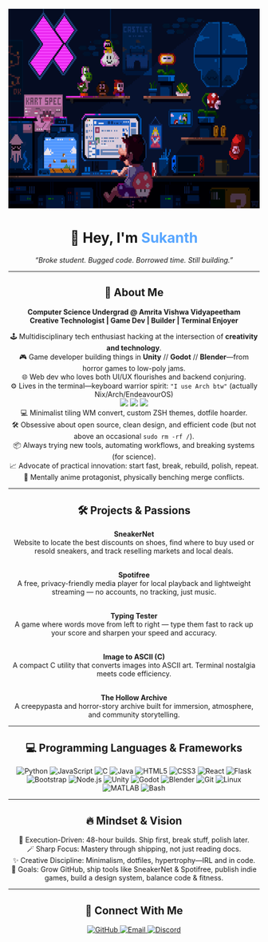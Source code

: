 <!-- Typing animation / header -->
<p align="center">
  <img src="mario.gif" alt="Mario typing animation" width="100%" height="400"/>
</p>

<h1 align="center">👋 Hey, I'm <span style="color:#58a6ff;">Sukanth</span></h1>
<p align="center"><em>“Broke student. Bugged code. Borrowed time. Still building.”</em></p>

---

<h2 align="center">🚀 About Me</h2>

<p align="center">
<b>Computer Science Undergrad @ Amrita Vishwa Vidyapeetham</b><br>
<b>Creative Technologist | Game Dev | Builder | Terminal Enjoyer</b>
</p>

<p align="center">
🕹️ Multidisciplinary tech enthusiast hacking at the intersection of <b>creativity and technology</b>.<br>
🎮 Game developer building things in <b>Unity</b> // <b>Godot</b> // <b>Blender</b>—from horror games to low-poly jams.<br>
🌐 Web dev who loves both UI/UX flourishes and backend conjuring.<br>
⚙️ Lives in the terminal—keyboard warrior spirit: <code>"I use Arch btw"</code> (actually Nix/Arch/EndeavourOS)<br>
<img src="https://cdn.jsdelivr.net/gh/devicons/devicon/icons/linux/linux-original.svg" width="20"/>
<img src="https://cdn.jsdelivr.net/gh/devicons/devicon/icons/bash/bash-original.svg" width="20"/>
<img src="https://cdn.jsdelivr.net/gh/devicons/devicon/icons/nixos/nixos-original.svg" width="20"/><br>
💻 Minimalist tiling WM convert, custom ZSH themes, dotfile hoarder.<br>
🛠️ Obsessive about open source, clean design, and efficient code (but not above an occasional <code>sudo rm -rf /</code>).<br>
📦 Always trying new tools, automating workflows, and breaking systems (for science).<br>
📈 Advocate of practical innovation: start fast, break, rebuild, polish, repeat.<br>
🧠 Mentally anime protagonist, physically benching merge conflicts.
</p>

---

<h2 align="center">🛠️ Projects & Passions</h2>

<p align="center">
<b>SneakerNet</b><br>
Website to locate the best discounts on shoes, find where to buy used or resold sneakers, and track reselling markets and local deals.<br><br></p>

<p align="center">
<b>Spotifree</b><br>
A free, privacy-friendly media player for local playback and lightweight streaming — no accounts, no tracking, just music.<br><br></p>

<p align="center">
<b>Typing Tester</b><br>
A game where words move from left to right — type them fast to rack up your score and sharpen your speed and accuracy.<br><br></p>

<p align="center">
<b>Image to ASCII (C)</b><br>
A compact C utility that converts images into ASCII art. Terminal nostalgia meets code efficiency.<br><br></p>

<p align="center">
<b>The Hollow Archive</b><br>
A creepypasta and horror-story archive built for immersion, atmosphere, and community storytelling. </p>

---

<h2 align="center">💻 Programming Languages & Frameworks</h2>

<p align="center">
  <img src="https://cdn.jsdelivr.net/gh/devicons/devicon/icons/python/python-original.svg" width="40" alt="Python"/>
  <img src="https://cdn.jsdelivr.net/gh/devicons/devicon/icons/javascript/javascript-original.svg" width="40" alt="JavaScript"/>
  <img src="https://cdn.jsdelivr.net/gh/devicons/devicon/icons/c/c-original.svg" width="40" alt="C"/>
  <img src="https://cdn.jsdelivr.net/gh/devicons/devicon/icons/java/java-original.svg" width="40" alt="Java"/>
  <img src="https://cdn.jsdelivr.net/gh/devicons/devicon/icons/html5/html5-original.svg" width="40" alt="HTML5"/>
  <img src="https://cdn.jsdelivr.net/gh/devicons/devicon/icons/css3/css3-original.svg" width="40" alt="CSS3"/>
  <img src="https://cdn.jsdelivr.net/gh/devicons/devicon/icons/react/react-original.svg" width="40" alt="React"/>
  <img src="https://cdn.jsdelivr.net/gh/devicons/devicon/icons/flask/flask-original.svg" width="40" alt="Flask"/>
  <img src="https://cdn.jsdelivr.net/gh/devicons/devicon/icons/bootstrap/bootstrap-original.svg" width="40" alt="Bootstrap"/>
  <img src="https://cdn.jsdelivr.net/gh/devicons/devicon/icons/nodejs/nodejs-original.svg" width="40" alt="Node.js"/>
  <img src="https://cdn.jsdelivr.net/gh/devicons/devicon/icons/unity/unity-original.svg" width="40" alt="Unity"/>
  <img src="https://cdn.jsdelivr.net/gh/devicons/devicon/icons/godot/godot-original.svg" width="40" alt="Godot"/>
  <img src="https://cdn.jsdelivr.net/gh/devicons/devicon/icons/blender/blender-original.svg" width="40" alt="Blender"/>
  <img src="https://cdn.jsdelivr.net/gh/devicons/devicon/icons/git/git-original.svg" width="40" alt="Git"/>
  <img src="https://cdn.jsdelivr.net/gh/devicons/devicon/icons/linux/linux-original.svg" width="40" alt="Linux"/>
  <img src="https://cdn.jsdelivr.net/gh/devicons/devicon/icons/matlab/matlab-original.svg" width="40" alt="MATLAB"/>
  <img src="https://cdn.jsdelivr.net/gh/devicons/devicon/icons/bash/bash-original.svg" width="40" alt="Bash"/>
</p>

---

<h2 align="center">🔥 Mindset & Vision</h2>

<p align="center">
🏃 Execution-Driven: 48-hour builds. Ship first, break stuff, polish later.<br>
🪄 Sharp Focus: Mastery through shipping, not just reading docs.<br>
✨ Creative Discipline: Minimalism, dotfiles, hypertrophy—IRL and in code.<br>
🎯 Goals: Grow GitHub, ship tools like SneakerNet & Spotifree, publish indie games, build a design system, balance code & fitness.
</p>

---

<h2 align="center">👾 Connect With Me</h2>

<p align="center">
  <a href="https://github.com/Sukanth19" target="_blank">
    <img src="https://img.shields.io/badge/GitHub-181717?style=for-the-badge&logo=github&logoColor=white" alt="GitHub"/>
  </a>
  <a href="mailto:sukan3066@gmail.com" target="_blank">
    <img src="https://img.shields.io/badge/Email-D14836?style=for-the-badge&logo=gmail&logoColor=white" alt="Email"/>
  </a>
  <a href="https://discord.com/users/zynk__19" target="_blank">
    <img src="https://img.shields.io/badge/Discord-5865F2?style=for-the-badge&logo=discord&logoColor=white" alt="Discord"/>
  </a>
</p>
